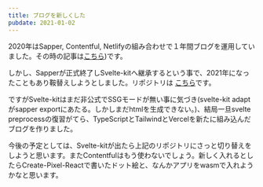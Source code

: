 ```yaml
---
title: ブログを新しくした
pubdate: 2021-01-02
---
```


2020年はSapper, Contentful, Netlifyの組み合わせで１年間ブログを運用していました。その時の記事は[こちら](https://qiita.com/ryuta69/items/d982c6cbdf3423e22b2c))です。

しかし、Sapperが正式終了しSvelte-kitへ継承するという事で、2021年になったこともあり鞍替えしようとしました。リポジトリは [こちら](https://github.com/ulwlu/ulwlu-blog)です。

ですがSvelte-kitはまだ非公式でSSGモードが無い事に気づき(svelte-kit adaptがsapper exportにあたる。しかしまだhtmlを生成できない。)、結局一旦svelte preprocessの復習がてら、TypeScriptとTailwindとVercelを新たに組み込んだブログを作りました。

今後の予定としては、Svelte-kitが出たら上記のリポジトリにさっと切り替えをしようと思います。またContentfulはもう使わないでしょう。新しく入れるとしたらCreate-Pixel-Reactで書いたドット絵と、なんかアプリをwasmで入れようかなと思います。
